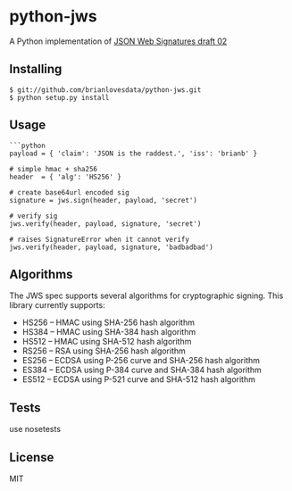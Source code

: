 python-jws
=====
A Python implementation of [JSON Web Signatures draft 02](http://self-issued.info/docs/draft-jones-json-web-signature.html)

Installing
----------
    $ git://github.com/brianlovesdata/python-jws.git
    $ python setup.py install

Usage
-----
    ```python
    payload = { 'claim': 'JSON is the raddest.', 'iss': 'brianb' }
    
    # simple hmac + sha256
    header  = { 'alg': 'HS256' }
    
    # create base64url encoded sig
    signature = jws.sign(header, payload, 'secret')

    # verify sig
    jws.verify(header, payload, signature, 'secret')
   
    # raises SignatureError when it cannot verify
    jws.verify(header, payload, signature, 'badbadbad')
    

Algorithms
----------

The JWS spec supports several algorithms for cryptographic signing. This library currently supports:

* HS256 – HMAC using SHA-256 hash algorithm
* HS384 – HMAC using SHA-384 hash algorithm
* HS512 – HMAC using SHA-512 hash algorithm
* RS256 – RSA using SHA-256 hash algorithm
* ES256 – ECDSA using P-256 curve and SHA-256 hash algorithm
* ES384 – ECDSA using P-384 curve and SHA-384 hash algorithm
* ES512 – ECDSA using P-521 curve and SHA-512 hash algorithm

Tests
-----

use nosetests

License
-------

MIT
